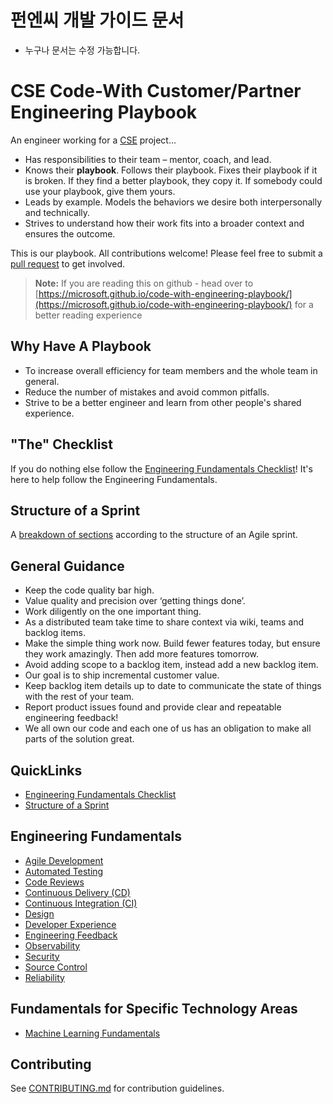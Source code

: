 # 펀엔씨 개발 가이드 문서

* 누구나 문서는 수정 가능합니다.
# CSE Code-With Customer/Partner Engineering Playbook

An engineer working for a [CSE](docs/CSE.md) project...

* Has responsibilities to their team – mentor, coach, and lead.
* Knows their **playbook**. Follows their playbook. Fixes their playbook if it is broken. If they find a better playbook, they copy it. If somebody could use your playbook, give them yours.
* Leads by example. Models the behaviors we desire both interpersonally and technically.
* Strives to understand how their work fits into a broader context and ensures the outcome.

This is our playbook. All contributions welcome! Please feel free to submit a [pull request](https://github.com/microsoft/code-with-engineering-playbook/pulls) to get involved.

> **Note:** If you are reading this on github - head over to [https://microsoft.github.io/code-with-engineering-playbook/](https://microsoft.github.io/code-with-engineering-playbook/) for a better reading experience

## Why Have A Playbook

* To increase overall efficiency for team members and the whole team in general.
* Reduce the number of mistakes and avoid common pitfalls.
* Strive to be a better engineer and learn from other people's shared experience.

## "The" Checklist

If you do nothing else follow the [Engineering Fundamentals Checklist](docs/ENG-FUNDAMENTALS-CHECKLIST.md)! It's here to help follow the Engineering Fundamentals.

## Structure of a Sprint

A [breakdown of sections](docs/SPRINT-STRUCTURE.md) according to the structure of an Agile sprint.

## General Guidance

* Keep the code quality bar high.
* Value quality and precision over ‘getting things done’.
* Work diligently on the one important thing.
* As a distributed team take time to share context via wiki, teams and backlog items.
* Make the simple thing work now. Build fewer features today, but ensure they work amazingly. Then add more features tomorrow.
* Avoid adding scope to a backlog item, instead add a new backlog item.
* Our goal is to ship incremental customer value.
* Keep backlog item details up to date to communicate the state of things with the rest of your team.
* Report product issues found and provide clear and repeatable engineering feedback!
* We all own our code and each one of us has an obligation to make all parts of the solution great.

## QuickLinks

* [Engineering Fundamentals Checklist](docs/ENG-FUNDAMENTALS-CHECKLIST.md)
* [Structure of a Sprint](docs/SPRINT-STRUCTURE.md)

## Engineering Fundamentals

* [Agile Development](docs/agile-development/README.md)
* [Automated Testing](docs/automated-testing/README.md)
* [Code Reviews](docs/code-reviews/README.md)
* [Continuous Delivery (CD)](docs/continuous-delivery/README.md)
* [Continuous Integration (CI)](docs/continuous-integration/README.md)
* [Design](docs/design/README.md)
* [Developer Experience](docs/developer-experience/README.md)
* [Engineering Feedback](docs/engineering-feedback/README.md)
* [Observability](docs/observability/README.md)
* [Security](docs/security/README.md)
* [Source Control](docs/source-control/README.md)
* [Reliability](docs/reliability/README.md)

## Fundamentals for Specific Technology Areas

* [Machine Learning Fundamentals](docs/machine-learning/README.md)

## Contributing

See [CONTRIBUTING.md](CONTRIBUTING.md) for contribution guidelines.

